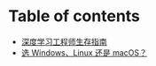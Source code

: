 # Table of contents

* [深度学习工程师生存指南](README.md)
* [选 Windows、Linux 还是 macOS？](xuan-windowslinux-hai-shi-macos.md)

